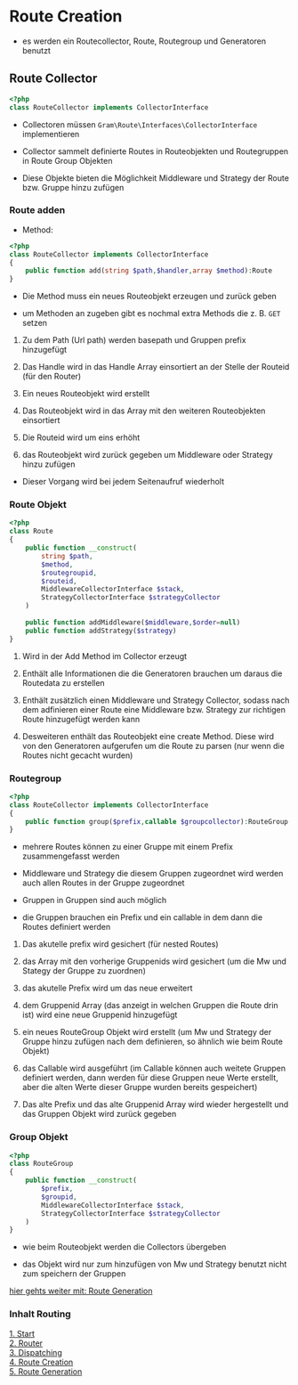 # Route Creation

- es werden ein Routecollector, Route, Routegroup und Generatoren benutzt

## Route Collector
````php
<?php
class RouteCollector implements CollectorInterface
````
- Collectoren müssen ``Gram\Route\Interfaces\CollectorInterface`` implementieren

- Collector sammelt definierte Routes in Routeobjekten und Routegruppen in Route Group Objekten

- Diese Objekte bieten die Möglichkeit Middleware und Strategy der Route bzw. Gruppe hinzu zufügen

### Route adden
- Method:
````php
<?php
class RouteCollector implements CollectorInterface
{
	public function add(string $path,$handler,array $method):Route
}

````
- Die Method muss ein neues Routeobjekt erzeugen und zurück geben

- um Methoden an zugeben gibt es nochmal extra Methods die z. B. ``GET`` setzen

1. Zu dem Path (Url path) werden basepath und Gruppen prefix hinzugefügt

2. Das Handle wird in das Handle Array einsortiert an der Stelle der Routeid (für den Router)

3. Ein neues Routeobjekt wird erstellt

4. Das Routeobjekt wird in das Array mit den weiteren Routeobjekten einsortiert

5. Die Routeid wird um eins erhöht

6. das Routeobjekt wird zurück gegeben um Middleware oder Strategy hinzu zufügen

- Dieser Vorgang wird bei jedem Seitenaufruf wiederholt

### Route Objekt
````php
<?php
class Route
{
	public function __construct(
		string $path,
		$method,
		$routegroupid,
		$routeid,
		MiddlewareCollectorInterface $stack,
		StrategyCollectorInterface $strategyCollector
    )
    
    public function addMiddleware($middleware,$order=null)
    public function addStrategy($strategy)
}
````
1. Wird in der Add Method im Collector erzeugt

2. Enthält alle Informationen die die Generatoren brauchen um daraus die Routedata zu erstellen

3. Enthält zusätzlich einen Middleware und Strategy Collector, sodass nach dem adfinieren einer Route eine Middleware bzw. Strategy zur richtigen Route hinzugefügt werden kann

4. Desweiteren enthält das Routeobjekt eine create Method. Diese wird von den Generatoren aufgerufen um die Route zu parsen (nur wenn die Routes nicht gecacht wurden)

### Routegroup
````php
<?php
class RouteCollector implements CollectorInterface
{
	public function group($prefix,callable $groupcollector):RouteGroup
}
````
- mehrere Routes können zu einer Gruppe mit einem Prefix zusammengefasst werden

- Middleware und Strategy die diesem Gruppen zugeordnet wird werden auch allen Routes in der Gruppe zugeordnet

- Gruppen in Gruppen sind auch möglich

- die Gruppen brauchen ein Prefix und ein callable in dem dann die Routes definiert werden

1. Das akutelle prefix wird gesichert (für nested Routes)

2. das Array mit den vorherige Gruppenids wird gesichert (um die Mw und Stategy der Gruppe zu zuordnen)

3. das akutelle Prefix wird um das neue erweitert

4. dem Gruppenid Array (das anzeigt in welchen Gruppen die Route drin ist) wird eine neue Gruppenid hinzugefügt

5. ein neues RouteGroup Objekt wird erstellt (um Mw und Strategy der Gruppe hinzu zufügen nach dem definieren, so ähnlich wie beim Route Objekt)

6. das Callable wird ausgeführt (im Callable können auch weitete Gruppen definiert werden, dann werden für diese Gruppen neue Werte erstellt, aber die alten Werte dieser Gruppe wurden bereits gespeichert)

7. Das alte Prefix und das alte Gruppenid Array wird wieder hergestellt und das Gruppen Objekt wird zurück gegeben

### Group Objekt
````php
<?php
class RouteGroup
{
	public function __construct(
		$prefix,
		$groupid,
		MiddlewareCollectorInterface $stack,
		StrategyCollectorInterface $strategyCollector
	)
}
````
- wie beim Routeobjekt werden die Collectors übergeben

- das Objekt wird nur zum hinzufügen von Mw und Strategy benutzt nicht zum speichern der Gruppen


[hier gehts weiter mit: Route Generation](routegeneration.md)

### Inhalt Routing
[1. Start](index.md) <br>
[2. Router](router.md) <br>
[3. Dispatching](dispatching.md) <br>
[4. Route Creation](routeCreation.md) <br>
[5. Route Generation](routegeneration.md)
